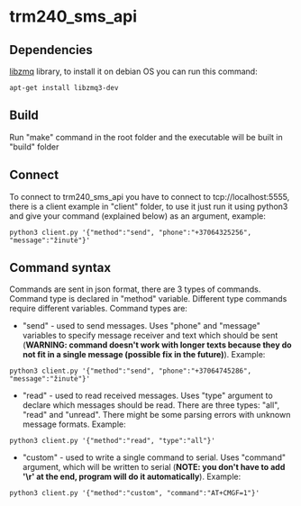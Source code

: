 # trm240_sms_api

## Dependencies
[libzmq](https://zeromq.org/download/) library, to install it on debian OS you can run this command:
```
apt-get install libzmq3-dev
```

## Build
Run "make" command in the root folder and the executable will be built in "build" folder

## Connect
To connect to trm240_sms_api you have to connect to tcp://localhost:5555, there is a client example in "client" folder, to use it just run it using python3 and give your command (explained below) as an argument, example:
```
python3 client.py '{"method":"send", "phone":"+37064325256", "message":"žinutė"}'
```

## Command syntax
Commands are sent in json format, there are 3 types of commands. Command type is declared in "method" variable. Different type commands require different variables. Command types are:
- "send" - used to send messages. Uses "phone" and "message" variables to specify message receiver and text which should be sent (**WARNING: command doesn't work with longer texts because they do not fit in a single message (possible fix in the future)**). Example: 
```
python3 client.py '{"method":"send", "phone":"+37064745286", "message":"žinutė"}'
```
- "read" - used to read received messages. Uses "type" argument to declare which messages should be read. There are three types: "all", "read" and "unread". There might be some parsing errors with unknown message formats. Example:
```
python3 client.py '{"method":"read", "type":"all"}'
```
- "custom" - used to write a single command to serial. Uses "command" argument, which will be written to serial (**NOTE: you don't have to add '\r' at the end, program will do it automatically**). Example:
```
python3 client.py '{"method":"custom", "command":"AT+CMGF=1"}'
```
